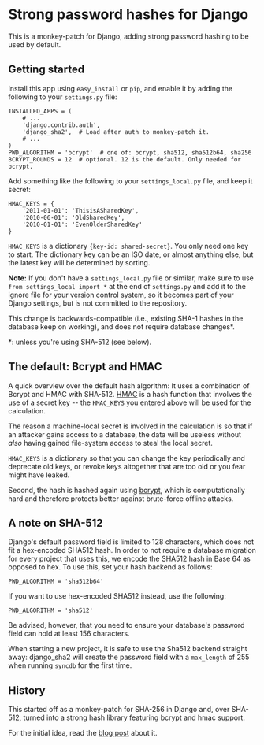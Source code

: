 Strong password hashes for Django
=================================

This is a monkey-patch for Django, adding strong password hashing to be used
by default.

Getting started
---------------

Install this app using ``easy_install`` or ``pip``, and enable it by adding
the following to your ``settings.py`` file:

    INSTALLED_APPS = (
        # ...
        'django.contrib.auth',
        'django_sha2',  # Load after auth to monkey-patch it.
        # ...
    )
    PWD_ALGORITHM = 'bcrypt'  # one of: bcrypt, sha512, sha512b64, sha256
    BCRYPT_ROUNDS = 12  # optional. 12 is the default. Only needed for bcrypt.

Add something like the following to your ``settings_local.py`` file, and keep
it secret:

    HMAC_KEYS = {
        '2011-01-01': 'ThisisASharedKey',
        '2010-06-01': 'OldSharedKey',
        '2010-01-01': 'EvenOlderSharedKey'
    }

``HMAC_KEYS`` is a dictionary ``{key-id: shared-secret}``. You only need one
key to start. The dictionary key can be an ISO date, or almost anything else,
but the latest key will be determined by sorting.

**Note:** If you don't have a ``settings_local.py`` file or similar, make sure
to use ``from settings_local import *`` at the end of ``settings.py`` and add
it to the ignore file for your version control system, so it becomes part of
your Django settings, but is not committed to the repository.

This change is backwards-compatible (i.e., existing SHA-1 hashes in the
database keep on working), and does not require database changes\*.

\*: unless you're using SHA-512 (see below).


The default: Bcrypt and HMAC
----------------------------

A quick overview over the default hash algorithm: It uses a combination of
Bcrypt and HMAC with SHA-512. [HMAC][hmac] is a hash function that involves
the use of a secret key -- the ``HMAC_KEYS`` you entered above will be used
for the calculation.

The reason a machine-local secret is involved in the calculation is so that
if an attacker gains access to a database, the data will be useless without
_also_ having gained file-system access to steal the local secret.

``HMAC_KEYS`` is a dictionary so that you can change the key periodically
and deprecate old keys, or revoke keys altogether that are too old or you
fear might have leaked.

Second, the hash is hashed again using [bcrypt][bcrypt], which is
computationally hard and therefore protects better against brute-force offline
attacks.

[hmac]: http://en.wikipedia.org/wiki/HMAC
[bcrypt]: http://bcrypt.sourceforge.net/


A note on SHA-512
-----------------
Django's default password field is limited to 128 characters, which does not
fit a hex-encoded SHA512 hash. In order to not require a database migration
for every project that uses this, we encode the SHA512 hash in Base 64 as
opposed to hex. To use this, set your hash backend as follows:

    PWD_ALGORITHM = 'sha512b64'

If you want to use hex-encoded SHA512 instead, use the following:

    PWD_ALGORITHM = 'sha512'

Be advised, however, that you need to ensure your database's password field can
hold at least 156 characters.

When starting a new project, it is safe to use the Sha512 backend straight away:
django\_sha2 will create the password field with a ``max_length`` of 255 when
running ``syncdb`` for the first time.

History
-------
This started off as a monkey-patch for SHA-256 in Django and, over SHA-512,
turned into a strong hash library featuring bcrypt and hmac support.

For the initial idea, read the [blog post][blog] about it.

[blog]: http://fredericiana.com/2010/10/12/adding-support-for-stronger-password-hashes-to-django/

